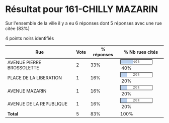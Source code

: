 # Résultat pour 161-CHILLY MAZARIN

Sur l'ensemble de la ville il y a eu 6 réponses dont 5 réponses avec une rue citée (83%)

4 points noirs identifiés

| Rue | Vote | % réponses | % Nb rues cités|
|-----|------|------------|----------------|
| AVENUE PIERRE BROSSOLETTE | 2 | 33% | <img src="../../img/bar_40.gif" />&nbsp;40%|
| PLACE DE LA LIBERATION | 1 | 16% | <img src="../../img/bar_20.gif" />&nbsp;20%|
| AVENUE MAZARIN | 1 | 16% | <img src="../../img/bar_20.gif" />&nbsp;20%|
| AVENUE DE LA REPUBLIQUE | 1 | 16% | <img src="../../img/bar_20.gif" />&nbsp;20%|
| **Total** | 5 | 83% | 100%|
